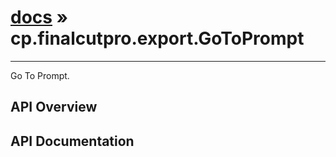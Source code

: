 # [docs](index.md) » cp.finalcutpro.export.GoToPrompt
---

Go To Prompt.

## API Overview

## API Documentation

